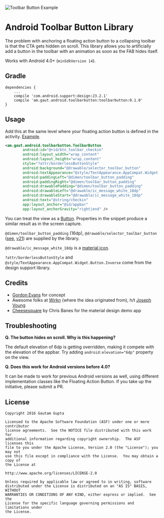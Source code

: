 ![Toolbar Button Example](https://raw.githubusercontent.com/GautamGupta/toolbar-button/master/art/toolbar-button.gif)

Android Toolbar Button Library
==============================

The problem with anchoring a floating action button to a collapsing toolbar is that the CTA gets
hidden on scroll. This library allows you to artificially add a button in the toolbar with an
animation as soon as the FAB hides itself.

Works with Android 4.0+ (`minSdkVersion 14`).


Gradle
------

```
dependencies {
    ...
    compile 'com.android.support:design:23.2.1'
    compile 'am.gaut.android.toolbarbutton:toolbarbutton:0.1.0'
}
```

Usage
-----

Add this at the same level where your floating action button is defined in the activity.
[Example](https://github.com/GautamGupta/toolbar-button/blob/master/app/src/main/res/layout/activity_detail.xml#L155-L169).

```xml
<am.gaut.android.toolbarbutton.ToolbarButton
        android:id="@+id/btn_toolbar_checkin"
        android:layout_width="wrap_content"
        android:layout_height="wrap_content"
        style="?attr/borderlessButtonStyle"
        android:background="@drawable/selector_toolbar_button"
        android:textAppearance="@style/TextAppearance.AppCompat.Widget.Button.Inverse"
        android:paddingLeft="@dimen/toolbar_button_padding"
        android:paddingRight="@dimen/toolbar_button_padding"
        android:drawablePadding="@dimen/toolbar_button_padding"
        android:drawableLeft="@drawable/ic_message_white_18dp"
        android:drawableStart="@drawable/ic_message_white_18dp"
        android:text="@string/checkin"
        app:layout_anchor="@id/appbar"
        app:layout_anchorGravity="right|end" />
```

You can treat the view as a
[Button](http://developer.android.com/reference/android/widget/Button.html).
Properties in the snippet produce a similar result as in the screen capture.

`@dimen/toolbar_button_padding` (16dp), `@drawable/selector_toolbar_button`
([see](https://github.com/GautamGupta/toolbar-button/blob/master/toolbarbutton/src/main/res/drawable/selector_toolbar_button.xml),
[v21](https://github.com/GautamGupta/toolbar-button/blob/master/toolbarbutton/src/main/res/drawable-v21/selector_toolbar_button.xml))
are supplied by the library.

`@drawable/ic_message_white_18dp` is a [material icon](https://design.google.com/icons/#ic_message).

`?attr/borderlessButtonStyle` and `@style/TextAppearance.AppCompat.Widget.Button.Inverse` come from
the design support library.

Credits
-------
 - [Gordon Evans](https://www.linkedin.com/in/gjrevans) for concept
 - Awesome folks at [Wirkn](http://wirkn.com/) (where the idea originated from), h/t [Joseph Voung](https://www.linkedin.com/in/josephwongcl)
 - [Cheesesquare](https://github.com/chrisbanes/cheesesquare) by Chris Banes for the material design demo app

Troubleshooting
---------------

**Q. The button hides on scroll. Why is this happening?**

The default elevation of 6dp is getting overridden, making it compete with the elevation of the
appbar. Try adding `android:elevation="6dp"` property on the view.

**Q. Does this work for Android versions before 4.0?**

It can be made to work for previous Android versions as well, using different implementation classes
like the Floating Action Button. If you take up the initiative, please submit a PR.

License
-------

```
Copyright 2016 Gautam Gupta

Licensed to the Apache Software Foundation (ASF) under one or more contributor
license agreements.  See the NOTICE file distributed with this work for
additional information regarding copyright ownership.  The ASF licenses this
file to you under the Apache License, Version 2.0 (the "License"); you may not
use this file except in compliance with the License.  You may obtain a copy of
the License at

http://www.apache.org/licenses/LICENSE-2.0

Unless required by applicable law or agreed to in writing, software
distributed under the License is distributed on an "AS IS" BASIS, WITHOUT
WARRANTIES OR CONDITIONS OF ANY KIND, either express or implied.  See the
License for the specific language governing permissions and limitations under
the License.
```